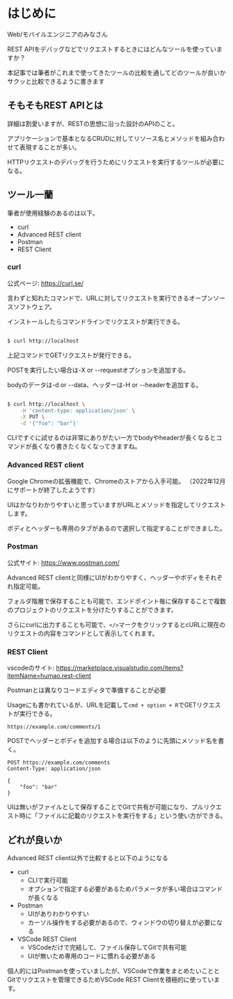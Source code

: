# はじめに

Web/モバイルエンジニアのみなさん

REST APIをデバッグなどでリクエストするときにはどんなツールを使っていますか？

本記事では筆者がこれまで使ってきたツールの比較を通してどのツールが良いかサクッと比較できるように書きます

## そもそもREST APIとは

詳細は割愛いますが、RESTの思想に沿った設計のAPIのこと。

アプリケーションで基本となるCRUDに対してリソース名とメソッドを組み合わせて表現することが多い。

HTTPリクエストのデバッグを行うためにリクエストを実行するツールが必要になる。

## ツール一蘭

筆者が使用経験のあるのは以下。

- curl
- Advanced REST client
- Postman
- REST Client

### curl

公式ページ: https://curl.se/

言わずと知れたコマンドで、URLに対してリクエストを実行できるオープンソースソフトウェア。

インストールしたらコマンドラインでリクエストが実行できる。

```sh

$ curl http://localhost

```

上記コマンドでGETリクエストが発行できる。

POSTを実行したい場合は-X or --requestオプションを追加する。

bodyのデータは-d or --data、ヘッダーは-H or --headerを追加する。


```sh

$ curl http://localhost \
    -H 'content-type: application/json' \
    -X PUT \
    -d '{"foo": "bar"}'

```

CLIですぐに試せるのは非常にありがたい一方でbodyやheaderが長くなるとコマンドが長くなり書きたくなくなってきますね。

### Advanced REST client

Google Chromeの拡張機能で、Chromeのストアから入手可能。
（2022年12月にサポートが終了したようです）

UIはかなりわかりやすいと思っていますがURLとメソッドを指定してリクエストします。

ボディとヘッダーも専用のタブがあるので選択して指定することができました。

### Postman

公式サイト: https://www.postman.com/

Advanced REST clientと同様にUIがわかりやすく、ヘッダーやボディをそれぞれ指定可能。

フォルダ階層で保存することも可能で、エンドポイント毎に保存することで複数のプロジェクトのリクエストを分けたりすることができます。

さらにcurlに出力することも可能で、`</>`マークをクリックするとcURLに現在のリクエストの内容をコマンドとして表示してくれます。

### REST Client

vscodeのサイト: https://marketplace.visualstudio.com/items?itemName=humao.rest-client

Postmanとは異なりコードエディタで準備することが必要

Usageにも書かれているが、URLを記載して`cmd + option + R`でGETリクエストが実行できる。

```http
https://example.com/comments/1
```

POSTでヘッダーとボディを追加する場合は以下のように先頭にメソッド名を書く。

```http
POST https://example.com/comments
Content-Type: application/json

{
    "foo": "bar"
}
```

UIは無いがファイルとして保存することでGitで共有が可能になり、プルリクエスト時に「ファイルに記載のリクエストを実行をする」という使い方ができる。


## どれが良いか

Advanced REST client以外で比較すると以下のようになる

- curl
  - CLIで実行可能
  - オプションで指定する必要があるためパラメータが多い場合はコマンドが長くなる
- Postman
  - UIがありわかりやすい
  - カーソル操作をする必要があるので、ウィンドウの切り替えが必要になる
- VSCode REST Client
  - VSCodeだけで完結して、ファイル保存してGitで共有可能
  - UIが無いため専用のコードに慣れる必要がある

個人的にはPostmanを使っていましたが、VSCodeで作業をまとめたいこととGitでリクエストを管理できるためVSCode REST Clientを積極的に使っています。
